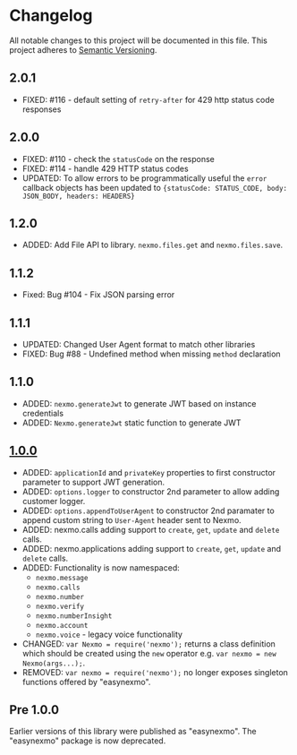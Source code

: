 # Changelog

All notable changes to this project will be documented in this file. This project adheres to [Semantic Versioning](http://semver.org/).

## 2.0.1

- FIXED: #116 - default setting of `retry-after` for 429 http status code responses

## 2.0.0

- FIXED: #110 - check the `statusCode` on the response
- FIXED: #114 - handle 429 HTTP status codes
- UPDATED: To allow errors to be programmatically useful the `error` callback objects has been updated to `{statusCode: STATUS_CODE, body: JSON_BODY, headers: HEADERS}`

## 1.2.0

- ADDED: Add File API to library. `nexmo.files.get` and `nexmo.files.save`.

## 1.1.2

- Fixed: Bug #104 - Fix JSON parsing error

## 1.1.1

- UPDATED: Changed User Agent format to match other libraries
- FIXED: Bug #88 - Undefined method when missing `method` declaration

## 1.1.0

- ADDED: `nexmo.generateJwt` to generate JWT based on instance credentials
- ADDED: `Nexmo.generateJwt` static function to generate JWT

## [1.0.0]

- ADDED: `applicationId` and `privateKey` properties to first constructor parameter to support JWT generation.
- ADDED: `options.logger` to constructor 2nd parameter to allow adding customer logger.
- ADDED: `options.appendToUserAgent` to constructor 2nd paramater to append custom string to `User-Agent` header sent to Nexmo.
- ADDED: nexmo.calls adding support to `create`, `get`, `update` and `delete` calls.
- ADDED: nexmo.applications adding support to `create`, `get`, `update` and `delete` calls.
- ADDED: Functionality is now namespaced:
  - `nexmo.message`
  - `nexmo.calls`
  - `nexmo.number`
  - `nexmo.verify`
  - `nexmo.numberInsight`
  - `nexmo.account`
  - `nexmo.voice` - legacy voice functionality
- CHANGED: `var Nexmo = require('nexmo');` returns a class definition which should be created using the `new` operator e.g. `var nexmo = new Nexmo(args...);`.
- REMOVED: `var nexmo = require('nexmo');` no longer exposes singleton functions offered by "easynexmo".

## Pre 1.0.0

Earlier versions of this library were published as "easynexmo". The "easynexmo" package is now deprecated.

[1.0.0]: https://github.com/Nexmo/nexmo-node/tree/v1.0.0
